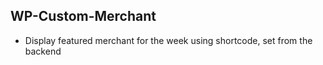 ## WP-Custom-Merchant

- Display featured merchant for the week using shortcode, set from the backend